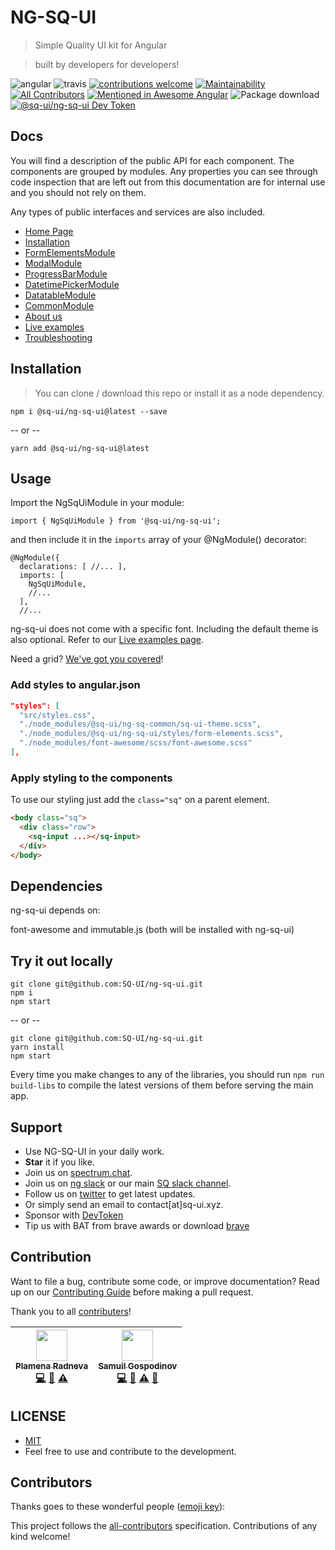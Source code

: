 # NG-SQ-UI

> Simple Quality UI kit for Angular

> built by developers for developers!

![angular](https://badge.fury.io/js/angular.svg)
![travis](https://travis-ci.com/SQ-UI/ng-sq-ui.svg?branch=master)
[![contributions welcome](https://img.shields.io/badge/issues-welcome-brightgreen.svg?style=flat)](https://github.com/SQ-UI/ng-sq-ui/issues)
[![Maintainability](https://api.codeclimate.com/v1/badges/d53c1670c301071be452/maintainability)](https://codeclimate.com/github/SQ-UI/ng-sq-ui/maintainability)
[![All Contributors](https://img.shields.io/badge/all_contributors-2-orange.svg?style=flat-square)](#contributors)
[![Mentioned in Awesome Angular](https://awesome.re/mentioned-badge.svg)](https://github.com/gdi2290/awesome-angular)
![Package download](https://img.shields.io/npm/dm/@sq-ui/ng-sq-ui.svg?logo=ng-sq-ui)
[![@sq-ui/ng-sq-ui Dev Token](https://badge.devtoken.rocks/@sq-ui/ng-sq-ui)](https://devtoken.rocks/package/@sq-ui/ng-sq-ui)

## Docs

You will find a description of the public API for each component.
The components are grouped by modules. Any properties you can see through code inspection that are left out from this documentation are for internal use and you should not rely on them.

Any types of public interfaces and services are also included.

- [Home Page](http://bit.ly/ng-sq-ui-docs-home)
- [Installation](http://bit.ly/ng-sq-ui-docs-installation)
- [FormElementsModule](http://bit.ly/ng-sq-ui-docs-form-elements)
- [ModalModule](http://bit.ly/ng-sq-ui-docs-modal)
- [ProgressBarModule](http://bit.ly/ng-sq-ui-docs-progressbar)
- [DatetimePickerModule](http://bit.ly/ng-sq-ui-docs-datetime-picker)
- [DatatableModule](http://bit.ly/ng-sq-ui-docs-datatable)
- [CommonModule](http://bit.ly/ng-sq-ui-docs-common)
- [About us](http://bit.ly/ng-sq-ui-docs-about-us)
- [Live examples](http://bit.ly/ng-sq-ui-docs-live-examples)
- [Troubleshooting](http://bit.ly/ng-sq-ui-docs-troubleshooting)

## Installation

> You can clone / download this repo or install it as a node dependency.

```
npm i @sq-ui/ng-sq-ui@latest --save
```

-- or --

```
yarn add @sq-ui/ng-sq-ui@latest
```

## Usage

Import the NgSqUiModule in your module:

```
import { NgSqUiModule } from '@sq-ui/ng-sq-ui';
```

and then include it in the `imports` array of your @NgModule() decorator:

```
@NgModule({
  declarations: [ //... ],
  imports: [
    NgSqUiModule,
    //...
  ],
  //...
```

ng-sq-ui does not come with a specific font. Including the default theme is also optional. Refer to our [Live examples page](http://bit.ly/ng-sq-ui-docs-live-examples).

Need a grid? [We've got you covered](https://sq-ui.github.io/sq-grid/)!

### Add styles to angular.json

```json
"styles": [
  "src/styles.css",
  "./node_modules/@sq-ui/ng-sq-common/sq-ui-theme.scss",
  "./node_modules/@sq-ui/ng-sq-ui/styles/form-elements.scss",
  "./node_modules/font-awesome/scss/font-awesome.scss"
],
```

### Apply styling to the components

To use our styling just add the `class="sq"` on a parent element.

```html
<body class="sq">
  <div class="row">
    <sq-input ...></sq-input>
  </div>
</body>
```

## Dependencies

ng-sq-ui depends on:

font-awesome and immutable.js (both will be installed with ng-sq-ui)

## Try it out locally

```
git clone git@github.com:SQ-UI/ng-sq-ui.git
npm i
npm start
```

-- or --

```
git clone git@github.com:SQ-UI/ng-sq-ui.git
yarn install
npm start
```

Every time you make changes to any of the libraries, you should run `npm run build-libs` to compile the latest versions of them before serving the main app.

## Support

- Use NG-SQ-UI in your daily work.
- **Star** it if you like.
- Join us on <a href="https://spectrum.chat/sq-ui">spectrum.chat</a>.
- Join us on <a href="http://bit.ly/ng-sq-ui-slack">ng slack</a> or our main <a href="http://bit.ly/ng-sq-slack">SQ slack channel</a>.
- Follow us on [twitter](https://twitter.com/sq_ui_kit) to get latest updates.
- Or simply send an email to contact[at]sq-ui.xyz.
- Sponsor with [DevToken](https://devtoken.rocks/package/@sq-ui/ng-sq-ui)
- Tip us with BAT from brave awards or download [brave](https://brave.com/ngs747)

## Contribution

Want to file a bug, contribute some code, or improve documentation? Read up on our [Contributing Guide](CONTRIBUTING.md) before making a pull request.

Thank you to all <a href="https://github.com/sq-ui/ng-sq-ui/graphs/contributors">contributers</a>!

<!-- ALL-CONTRIBUTORS-LIST:START - Do not remove or modify this section -->
<!-- prettier-ignore -->
| [<img src="https://avatars2.githubusercontent.com/u/41083417?v=4" width="50px;"/><br /><sub><b>Plamena Radneva</b></sub>](https://github.com/ardentia)<br />[💻](https://github.com/SQ-UI/ng-sq-ui/commits?author=ardentia "Code") [📖](https://github.com/SQ-UI/ng-sq-ui/commits?author=ardentia "Documentation") [⚠️](https://github.com/SQ-UI/ng-sq-ui/commits?author=ardentia "Tests") | [<img src="https://avatars0.githubusercontent.com/u/797921?v=4" width="50px;"/><br /><sub><b>Samuil Gospodinov</b></sub>](https://github.com/samuil4)<br />[💻](https://github.com/SQ-UI/ng-sq-ui/commits?author=samuil4 "Code") [📖](https://github.com/SQ-UI/ng-sq-ui/commits?author=samuil4 "Documentation") [⚠️](https://github.com/SQ-UI/ng-sq-ui/commits?author=samuil4 "Tests") [📢](#talk-samuil4 "Talks") |
| :---: | :---: |
<!-- ALL-CONTRIBUTORS-LIST:END -->

## LICENSE

- [MIT](http://opensource.org/licenses/MIT)
- Feel free to use and contribute to the development.

## Contributors

Thanks goes to these wonderful people ([emoji key](https://github.com/kentcdodds/all-contributors#emoji-key)):

<!-- ALL-CONTRIBUTORS-LIST:START - Do not remove or modify this section -->
<!-- prettier-ignore -->
<!-- ALL-CONTRIBUTORS-LIST:END -->

This project follows the [all-contributors](https://github.com/kentcdodds/all-contributors) specification. Contributions of any kind welcome!
